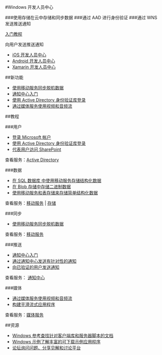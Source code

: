 <properties 
  pageTitle="移动服务-Windows - Azure 微软云"
  metakeywords="" 
  description="" 
  services="" 
  documentationCenter="Windows" 
  authors="" 
  manager="Tiffena" 
  editor="EricChen"/>
  
<tag ms.service="mobile service" ms.date="03/04/2015" wacn.date="03/04/2015"/>


#Windows 开发人员中心

###使用存储在云中存储和同步数据
###通过 AAD 进行身份验证
###通过 WNS 发送推送通知

[入门教程](/documentation/articles/mobile-services-javascript-backend-windows-store-javascript-get-started/)
  
  向用户发送推送通知

- [iOS 开发人员中心](/develop/mobile/ios)
- [Android 开发人员中心](/develop/mobile/android)
- [Xamarin 开发人员中心](/develop/mobile/xamarin)

##新功能

- [使用移动服务同步脱机数据](/documentation/articles/mobile-services-windows-phone-get-started-offline-data/)
- [通知中心入门](/documentation/articles/notification-hubs-windows-phone-get-started/)
- [使用 Active Directory 身份验证库登录](https://github.com/AzureADSamples/NativeClient-WindowsPhone8.1)
- [通过媒体服务使用视频和音频流](http://playerframework.codeplex.com/releases/view/97333)

##教程

###用户

- [登录 Microsoft 帐户](/documentation/articles/mobile-services-windows-phone-get-started-users/)
- [使用 Active Directory 身份验证库登录](https://github.com/AzureADSamples/NativeClient-WindowsPhone8.1)
- [代表用户访问 SharePoint](/documentation/articles/mobile-services-dotnet-backend-calling-sharepoint-on-behalf-of-user/)

查看服务：[Active Directory](https://github.com/AzureAD)

###数据

- [在 SQL 数据库 中使用移动服务存储结构化数据](/documentation/articles/mobile-services-windows-phone-get-started-data/)
- [在 Blob 存储中存储二进制数据](/documentation/articles/mobile-services-windows-phone-upload-data-blob-storage/)
-  [使用移动服务和表存储来存储简单结构化数据](/documentation/articles/mobile-services-store-data-table-storage/)

查看服务：[移动服务](/documentation/services/mobile-services/) | [存储](/documentation/services/storage/)

###同步

- [使用移动服务同步脱机数据](/documentation/articles/mobile-services-windows-phone-get-started-offline-data/)

查看服务：[移动服务](/documentation/services/mobile-services/)

###推送

- [通知中心入门](/documentation/articles/notification-hubs-windows-phone-get-started/)
- [通过通知中心发送有针对性的通知](/documentation/articles/notification-hubs-windows-phone-send-breaking-news/)
- [向已验证的用户发送通知](/documentation/articles/mobile-services-javascript-backend-windows-phone-push-notifications-app-users/)

查看服务： [通知中心](/documentation/services/notification-hubs/)

###媒体

- [通过媒体服务使用视频和音频流](http://playerframework.codeplex.com/releases/view/97333)
- [构建平滑流式应用程序](/documentation/articles/media-services-build-smooth-streaming-apps/)

查看服务：[媒体服务](/develop/media-services/)

##资源
- [Windows 参考查找针对客户端库和服务器脚本的文档](/develop/mobile/reference-wp8/)
- [Windows 示例了解丰富的可下载示例应用程序](/develop/mobile/wp8-samples/)
- [论坛询问问题、分享见解和讨论平台](https://social.msdn.microsoft.com/Forums/zh-CN/home?forum=windowsazurezhchs)
